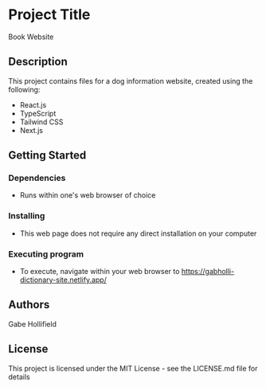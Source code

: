 # Project Title
Book Website

## Description
This project contains files for a dog information website, created using the following:

- React.js
- TypeScript
- Tailwind CSS
- Next.js

## Getting Started
### Dependencies
- Runs within one's web browser of choice
### Installing
- This web page does not require any direct installation on your computer
### Executing program
- To execute, navigate within your web browser to https://gabholli-dictionary-site.netlify.app/

## Authors
Gabe Hollifield 

## License
This project is licensed under the MIT License - see the LICENSE.md file for details
